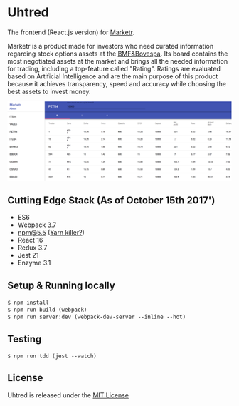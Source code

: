 Uhtred
======================

The frontend (React.js version) for [Marketr](https://sonataxa.tech).

Marketr is a product made for investors who need curated information regarding stock options assets
at the [BMF&Bovespa](http://www.bmfbovespa.com.br/pt_br/). Its board contains the most negotiated assets at the market
and brings all the needed information for trading, including a top-feature called "Rating". Ratings are
evaluated based on Artificial Intelligence and are the main purpose of this product because it achieves
transparency, speed and accuracy while choosing the best assets to invest money.

![Screen 2](screenshots/screen-2.png)

Cutting Edge Stack (As of October 15th 2017')
--------
  * ES6
  * Webpack 3.7
  * npm@5.5 ([Yarn killer?](https://medium.com/netscape/npm-5-yarn-killer-ba69737b24d0))
  * React 16
  * Redux 3.7
  * Jest 21
  * Enzyme 3.1

Setup & Running locally
--------
	$ npm install
	$ npm run build (webpack)
	$ npm run server:dev (webpack-dev-server --inline --hot)

Testing
--------
	$ npm run tdd (jest --watch)

License
------------
Uhtred is released under the [MIT License](https://opensource.org/licenses/MIT)
